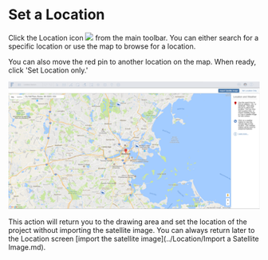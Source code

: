 # Set a Location

Click the Location icon ![](Images/GUID-45268F36-37CA-468C-B326-9DB28FFA5534-low.png)  from the main toolbar. You can either search for a specific location or use the map to browse for a location. 
    
You can also move the red pin to another location on the map. When ready, click 'Set Location only.'

![](Images/GUID-72455568-7551-4B79-90D7-19A6554419EA-low.png)

This action will return you to the drawing area and set the location of the project without importing the satellite image. You can always return later to the Location screen [import the satellite image](../Location/Import a Satellite Image.md).
    
